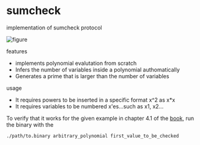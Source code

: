 # sumcheck
implementation of sumcheck protocol


![figure](https://github.com/mube1/sumcheck/draw%20here%20(8).png)

features 
+ implements polynomial evalutation from scratch
+ Infers the number of variables inside a polynomial authomatically
+ Generates a prime that is larger than the number of variables

usage
+ It requires powers to be inserted in a specific format x^2 as x*x
+ It requires variables to be numbered x'es...such as x1, x2...


To verify that it works for the given example in chapter 4.1 of the [book](https://people.cs.georgetown.edu/jthaler/ProofsArgsAndZK.pdf), run the binary with the 
```
./path/to.binary arbitrary_polynomial first_value_to_be_checked
```



